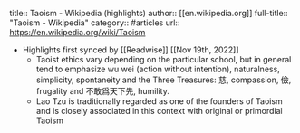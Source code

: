 title:: Taoism - Wikipedia (highlights)
author:: [[en.wikipedia.org]]
full-title:: "Taoism - Wikipedia"
category:: #articles
url:: https://en.wikipedia.org/wiki/Taoism

- Highlights first synced by [[Readwise]] [[Nov 19th, 2022]]
	- Taoist ethics vary depending on the particular school, but in general tend to emphasize wu wei (action without intention), naturalness, simplicity, spontaneity and the Three Treasures: 慈, compassion, 儉, frugality and 不敢爲天下先, humility.
	- Lao Tzu is traditionally regarded as one of the founders of Taoism and is closely associated in this context with original or primordial Taoism